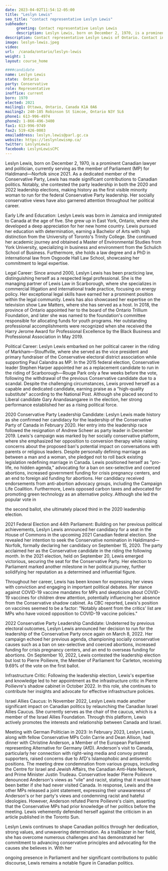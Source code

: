 ```yaml
---
date: 2023-04-02T11:54:12-05:00
title: "Leslyn Lewis"
seo_title: "contact representative Leslyn Lewis"
subheader:
     greeting: Contact representative Leslyn Lewis
     description: Leslyn Lewis, born on December 2, 1970, is a prominent Canadian lawyer and politician, currently serving as the member of Parliament (MP) for Haldimand—Norfolk since 2021.
description: Contact representative Leslyn Lewis of Ontario. Contact information for Leslyn Lewis includes email address, phone number, and mailing address.
image: leslyn-lewis.jpeg
video:
url:  /canada/ontario/leslyn-lewis
weight: 1
layout: course_home

####candidate
name: Leslyn Lewis
state:	Ontario
party: Conservative
role: Representative
inoffice: current
born: 1970
elected: 2021
mailing1: Ottawa, Ontario, Canada K1A 0A6
mailing2: 240-185 Robinson St Simcoe, Ontario N3Y 5L6
phone1: 613-996-4974
phone2: 1-866-496-3400
fax1: 613-996-9749
fax2: 519-426-0003
emailaddress: leslyn.lewis@parl.gc.ca
website: https://leslynlewismp.ca/
twitter: LeslynLewis
facebook: LeslynLewisCPC
---
```


Leslyn Lewis, born on December 2, 1970, is a prominent Canadian lawyer and politician, currently serving as the member of Parliament (MP) for Haldimand—Norfolk since 2021. As a dedicated member of the Conservative Party, Lewis has made significant contributions to Canadian politics. Notably, she contested the party leadership in both the 2020 and 2022 leadership elections, making history as the first visible minority woman to run for the federal Conservative Party leadership. Her socially conservative views have also garnered attention throughout her political career.

Early Life and Education:
Leslyn Lewis was born in Jamaica and immigrated to Canada at the age of five. She grew up in East York, Ontario, where she developed a deep appreciation for her new home country. Lewis pursued her education with determination, earning a Bachelor of Arts with high distinction from the University of Toronto's Trinity College. She continued her academic journey and obtained a Master of Environmental Studies from York University, specializing in business and environment from the Schulich School of Business. Furthermore, she holds a law degree and a PhD in international law from Osgoode Hall Law School, showcasing her commitment to legal expertise.

Legal Career:
Since around 2000, Leslyn Lewis has been practicing law, distinguishing herself as a respected legal professional. She is the managing partner of Lewis Law in Scarborough, where she specializes in commercial litigation and international trade practice, focusing on energy policy. Her exceptional legal skills have earned her a prominent position within the legal community. Lewis has also showcased her expertise on the television show Law Matters, where she has served as a host. In 2018, the province of Ontario appointed her to the board of the Ontario Trillium Foundation, and later she was named to the foundation's committee responsible for allocating funds for youth programs. Her outstanding professional accomplishments were recognized when she received the Harry Jerome Award for Professional Excellence by the Black Business and Professional Association in May 2019.

Political Career:
Leslyn Lewis embarked on her political career in the riding of Markham—Stouffville, where she served as the vice president and primary fundraiser of the Conservative electoral district association while supporting Paul Calandra as MP. In the 2015 federal election, Conservative leader Stephen Harper appointed her as a replacement candidate to run in the riding of Scarborough—Rouge Park only a few weeks before the vote, following the withdrawal of the previous Conservative candidate due to a scandal. Despite the challenging circumstances, Lewis proved herself as a capable and dedicated candidate, earning praise as a "high-quality substitute" according to the National Post. Although she placed second to Liberal candidate Gary Anandasangaree in the election, her strong performance established her as a rising political force.

2020 Conservative Party Leadership Candidate:
Leslyn Lewis made history as she confirmed her candidacy for the leadership of the Conservative Party of Canada in February 2020. Her entry into the leadership race followed the resignation of Andrew Scheer as party leader in December 2019. Lewis's campaign was marked by her socially conservative platform, where she emphasized her opposition to conversion therapy while raising concerns about the proposed ban's potential impact on conversations with parents or religious leaders. Despite personally defining marriage as between a man and a woman, she pledged not to roll back existing legislation redefining marriage in Canada. Lewis positioned herself as "pro-life, no hidden agenda," advocating for a ban on sex-selective and coerced abortions, increased government funding for crisis pregnancy centers, and an end to foreign aid funding for abortions. Her candidacy received endorsements from anti-abortion advocacy groups, including the Campaign Life Coalition. Furthermore, Lewis opposed carbon taxes and advocated for promoting green technology as an alternative policy. Although she led the popular vote in

 the second ballot, she ultimately placed third in the 2020 leadership election.

2021 Federal Election and 44th Parliament:
Building on her previous political achievements, Leslyn Lewis announced her candidacy for a seat in the House of Commons in the upcoming 2021 Canadian federal election. She revealed her intention to seek the Conservative nomination in Haldimand—Norfolk, formally declaring her candidacy on September 15, 2020. The party acclaimed her as the Conservative candidate in the riding the following month. In the 2021 election, held on September 20, Lewis emerged victorious, securing the seat for the Conservative Party. Her election to Parliament marked another milestone in her political journey, further solidifying her reputation as a determined and influential figure.

Throughout her career, Lewis has been known for expressing her views with conviction and engaging in important political debates. Her stance against COVID-19 vaccine mandates for MPs and skepticism about COVID-19 vaccines for children drew attention, potentially influencing her absence from the Conservative shadow cabinet. As CBC reported, Lewis's position on vaccines seemed to be a factor: "Notably absent from the critics' list are MPs who have voiced opposition to COVID-19 vaccine policies."

2022 Conservative Party Leadership Candidate:
Undeterred by previous electoral outcomes, Leslyn Lewis announced her decision to run for the leadership of the Conservative Party once again on March 8, 2022. Her campaign echoed her previous agenda, championing socially conservative causes such as a ban on sex-selective and coerced abortions, increased funding for crisis pregnancy centers, and an end to overseas funding for abortions. On September 10, 2022, Lewis contested the leadership election but lost to Pierre Poilievre, the Member of Parliament for Carleton, receiving 9.69% of the vote on the first ballot.

Infrastructure Critic:
Following the leadership election, Lewis's expertise and knowledge led to her appointment as the infrastructure critic in Pierre Poilievre's shadow cabinet in October 2022. In this role, she continues to contribute her insights and advocate for effective infrastructure policies.

Israel Allies Caucus:
In November 2022, Leslyn Lewis made another significant impact on Canadian politics by relaunching the Canadian Israel Allies Caucus. She currently serves as the chair of the caucus, which is a member of the Israel Allies Foundation. Through this platform, Lewis actively promotes the interests and relationship between Canada and Israel.

Meeting with German Politician in 2023:
In February 2023, Leslyn Lewis, along with fellow Conservative MPs Colin Carrie and Dean Allison, had dinner with Christine Anderson, a Member of the European Parliament representing Alternative for Germany (AfD). Anderson's visit to Canada, particularly her connection with right-wing media and convoy protest supporters, raised concerns due to AfD's Islamophobic and antisemitic positions. The meeting drew condemnation from various groups, including the Centre for Israel and Jewish Affairs, the Canadian Anti-Hate Network, and Prime Minister Justin Trudeau. Conservative leader Pierre Poilievre denounced Anderson's views as "vile" and racist, stating that it would have been better if she had never visited Canada. In response, Lewis and the other MPs released a joint statement, expressing their unawareness of Anderson's or her party's views and condemning racist and hateful ideologies. However, Anderson refuted Pierre Poilievre's claim, asserting that the Conservative MPs had prior knowledge of her politics before the meeting. Lewis vehemently defended herself against the criticism in an article published in the Toronto Sun.

Leslyn Lewis continues to shape Canadian politics through her dedication, strong values, and unwavering determination. As a trailblazer in her field, she has overcome numerous challenges and has demonstrated her commitment to advancing conservative principles and advocating for the causes she believes in. With her

 ongoing presence in Parliament and her significant contributions to public discourse, Lewis remains a notable figure in Canadian politics.
